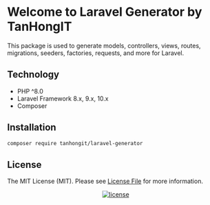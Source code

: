 # Welcome to Laravel Generator by TanHongIT

This package is used to generate models, controllers, views, routes, migrations, seeders, factories, requests, and more for Laravel.

## Technology

- PHP ^8.0
- Laravel Framework 8.x, 9.x, 10.x
- Composer

## Installation

```bash
composer require tanhongit/laravel-generator
```

## License

The MIT License (MIT). Please see [License File](LICENSE) for more information.

<p align="center">
    <a href="https://packagist.org/packages/tanhongit/laravel-generator">
        <img src="https://img.shields.io/packagist/l/doctrine/orm.svg" data-origin="https://img.shields.io/packagist/l/doctrine/orm.svg" alt="license">
    </a>
</p>


